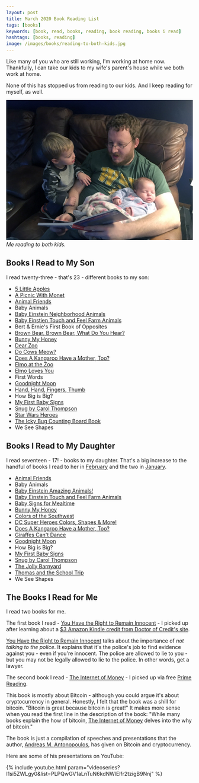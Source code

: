 ```yaml
---
layout: post
title: March 2020 Book Reading List
tags: [books]
keywords: [book, read, books, reading, book reading, books i read]
hashtags: [books, reading]
image: /images/books/reading-to-both-kids.jpg
---
```


Like many of you who are still working, I'm working at home now. Thankfully, I can take our kids to my wife's parent's house while we both work at home.

None of this has stopped us from reading to our kids. And I keep reading for myself, as well.

![Me reading to both kids.](/images/books/reading-to-both-kids.jpg)
*Me reading to both kids.*

## Books I Read to My Son

I read twenty-three - that's 23 - different books to my son:

* [5 Little Apples](https://affiliates.abebooks.com/c/2462910/77416/2029?u=https://www.abebooks.com/products/isbn/9789888240661/30059437497)
* [A Picnic With Monet](https://affiliates.abebooks.com/c/2462910/77416/2029?u=https://www.abebooks.com/products/isbn/9780811840460/30379272981)
* [Animal Friends](https://affiliates.abebooks.com/c/2462910/77416/2029?u=https://www.abebooks.com/products/isbn/9780764165559/30181782660)
* Baby Animals
* [Baby Einstein Neighborhood Animals](https://affiliates.abebooks.com/c/2462910/77416/2029?u=https://www.abebooks.com/products/isbn/9780786808069/30354319767)
* [Baby Einstien Touch and Feel Farm Animals](https://affiliates.abebooks.com/c/2462910/77416/2029?u=https://www.abebooks.com/products/isbn/9781423109815/30431424807)
* Bert & Ernie's First Book of Opposites
* [Brown Bear, Brown Bear, What Do You Hear?](https://affiliates.abebooks.com/c/2462910/77416/2029?u=https://www.abebooks.com/products/isbn/9780805047905/30535537062)
* [Bunny My Honey](https://affiliates.abebooks.com/c/2462910/77416/2029?u=https://www.abebooks.com/products/isbn/9780763632175/30254397246)
* [Dear Zoo](https://affiliates.abebooks.com/c/2462910/77416/2029?u=https://www.abebooks.com/products/isbn/9780850918953/30492406595)
* [Do Cows Meow?](https://affiliates.abebooks.com/c/2462910/77416/2029?u=https://www.abebooks.com/products/isbn/9781402789564/30596481078)
* [Does A Kangaroo Have a Mother, Too?](https://affiliates.abebooks.com/c/2462910/77416/2029?u=https://www.abebooks.com/products/isbn/9781417702688/30171489955)
* [Elmo at the Zoo](https://affiliates.abebooks.com/c/2462910/77416/2029?u=https://www.abebooks.com/products/isbn/9780794424770/30516834694)
* [Elmo Loves You](https://affiliates.abebooks.com/c/2462910/77416/2029?u=https://www.abebooks.com/9780385372831/Elmo-Loves-Sesame-Street-Little-0385372833)
* First Words
* [Goodnight Moon](https://affiliates.abebooks.com/c/2462910/77416/2029?u=https://www.abebooks.com/products/isbn/9780064430173/30493298020)
* [Hand, Hand, Fingers, Thumb](https://affiliates.abebooks.com/c/2462910/77416/2029?u=https://www.abebooks.com/products/isbn/9780679890485/30566794388)
* How Big is Big?
* [My First Baby Signs](https://affiliates.abebooks.com/c/2462910/77416/2029?u=https://www.abebooks.com/products/isbn/9780060090746/30370330822)
* [Snug by Carol Thompson](https://affiliates.abebooks.com/c/2462910/77416/2029?u=https://www.abebooks.com/products/isbn/9781846435140/30470781340)
* [Star Wars Heroes](https://affiliates.abebooks.com/c/2462910/77416/2029?u=https://www.abebooks.com/products/isbn/9780545169691/30509623377)
* [The Icky Bug Counting Board Book](https://affiliates.abebooks.com/c/2462910/77416/2029?u=https://www.abebooks.com/products/isbn/9781570916243/30331840262)
* We See Shapes

## Books I Read to My Daughter

I read seventeen - 17! - books to my daughter. That's a big increase to the handful of books I read to her in [February](https://www.joehxblog.com/february-2020-book-reading-list/) and the two in [January](https://www.joehxblog.com/january-2020-book-reading-list/).

* [Animal Friends](https://affiliates.abebooks.com/c/2462910/77416/2029?u=https://www.abebooks.com/products/isbn/9780764165559/30181782660)
* Baby Animals
* [Baby Einstein Amazing Animals!](https://affiliates.abebooks.com/c/2462910/77416/2029?u=https://www.abebooks.com/products/isbn/9781450830812/14441143880)
* [Baby Einstein Touch and Feel Farm Animals](https://affiliates.abebooks.com/c/2462910/77416/2029?u=https://www.abebooks.com/products/isbn/9781423109815/30431424807)
* [Baby Signs for Mealtime](https://affiliates.abebooks.com/c/2462910/77416/2029?u=https://www.abebooks.com/products/isbn/9780060090739/30488288290)
* [Bunny My Honey](https://affiliates.abebooks.com/c/2462910/77416/2029?u=https://www.abebooks.com/products/isbn/9780763632175/30254397246)
* [Colors of the Southwest](https://affiliates.abebooks.com/c/2462910/77416/2029?u=https://www.abebooks.com/products/isbn/9781947458512/30598965732)
* [DC Super Heroes Colors, Shapes & More!](https://affiliates.abebooks.com/c/2462910/77416/2029?u=https://www.abebooks.com/products/isbn/9781935703730)
* [Does A Kangaroo Have a Mother, Too?](https://affiliates.abebooks.com/c/2462910/77416/2029?u=https://www.abebooks.com/products/isbn/9781417702688/30171489955)
* [Giraffes Can't Dance](https://affiliates.abebooks.com/c/2462910/77416/2029?u=https://www.abebooks.com/products/isbn/9780545639965/30575920950)
* [Goodnight Moon](https://affiliates.abebooks.com/c/2462910/77416/2029?u=https://www.abebooks.com/products/isbn/9780064430173/30493298020)
* How Big is Big?
* [My First Baby Signs](https://affiliates.abebooks.com/c/2462910/77416/2029?u=https://www.abebooks.com/products/isbn/9780060090746/30370330822)
* [Snug by Carol Thompson](https://affiliates.abebooks.com/c/2462910/77416/2029?u=https://www.abebooks.com/products/isbn/9781846435140/30470781340)
* [The Jolly Barnyard](https://affiliates.abebooks.com/c/2462910/77416/2029?u=https://www.abebooks.com/products/isbn/9780307203182/30596573357)
* [Thomas and the School Trip](https://affiliates.abebooks.com/c/2462910/77416/2029?u=https://www.abebooks.com/products/isbn/9780679843658/30510576131)
* We See Shapes

## The Books I Read for Me

I read two books for me.

The first book I read - [You Have the Right to Remain Innocent](https://www.amazon.com/gp/product/B01DAD218W/?tag=hendrixjoseph-20) - I picked up after learning about a [$3 Amazon Kindle credit from Doctor of Credit's site](https://www.doctorofcredit.com/amazon-kindle-3-credit-towards-select-titles/).

[You Have the Right to Remain Innocent](https://www.amazon.com/gp/product/B01DAD218W/?tag=hendrixjoseph-20) talks about the importance of *not talking to the police*. It explains that it's the police's job to find evidence against you - even if you're innocent. The police are allowed to lie to you - but you may not be legally allowed to lie to the police. In other words, get a lawyer.

The second book I read - [The Internet of Money](https://www.amazon.com/gp/product/B01L9WM0H8/?tag=hendrixjoseph-20) - I picked up via free [Prime Reading](https://www.amazon.com/kindle-dbs/fd/nonprime-pr/?tag=hendrixjoseph-20).

This book is mostly about Bitcoin - although you could argue it's about cryptocurrency in general. Honestly, I felt that the book was a shill for bitcoin. "Bitcoin is great because bitcoin is great!" It makes more sense when you read the first line in the description of the book: "While many books explain the how of bitcoin, [The Internet of Money](https://www.amazon.com/gp/product/B01L9WM0H8/?tag=hendrixjoseph-20) delves into the why of bitcoin."

The book is just a compilation of speeches and presentations that the author, [Andreas M. Antonopoulos](https://www.amazon.com/Andreas-M-Antonopoulos/e/B00MVAG8Z8/?tag=hendrixjoseph-20), has given on Bitcoin and cryptocurrency.

Here are some of his presentations on YouTube:

{% include youtube.html param="videoseries?l1si5ZWLgy0&list=PLPQwGV1aLnTuN6kdNWlElfr2tzigB9Nnj" %}
